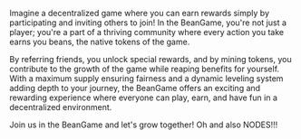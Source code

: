 Imagine a decentralized game where you can earn rewards simply by participating and inviting others to join! In the BeanGame, you're not just a player; you're a part of a thriving community where every action you take earns you beans, the native tokens of the game.

By referring friends, you unlock special rewards, and by mining tokens, you contribute to the growth of the game while reaping benefits for yourself. With a maximum supply ensuring fairness and a dynamic leveling system adding depth to your journey, the BeanGame offers an exciting and rewarding experience where everyone can play, earn, and have fun in a decentralized environment. 

Join us in the BeanGame and let's grow together! Oh and also NODES!!!
